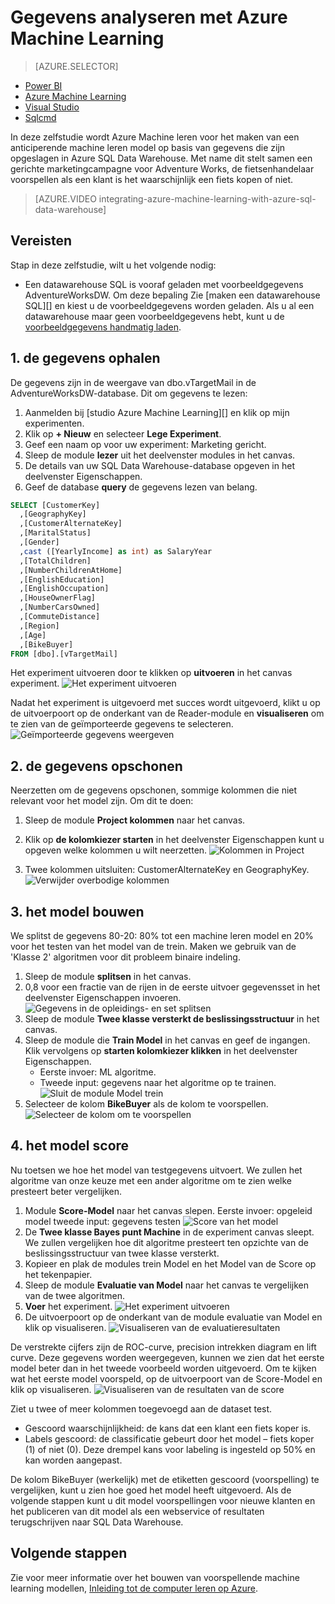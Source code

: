 <properties
   pageTitle="Gegevens analyseren met Azure Machine Learning | Microsoft Azure"
   description="Gebruik de Azure Machine leren een voorspellende machine leren model op basis van gegevens die zijn opgeslagen in Azure SQL Data Warehouse bouwen."
   services="sql-data-warehouse"
   documentationCenter="NA"
   authors="kevinvngo"
   manager="barbkess"
   editor=""/>

<tags
   ms.service="sql-data-warehouse"
   ms.devlang="NA"
   ms.topic="get-started-article"
   ms.tgt_pltfrm="NA"
   ms.workload="data-services"
   ms.date="09/14/2016"
   ms.author="kevin;barbkess;sonyama"/>

# <a name="analyze-data-with-azure-machine-learning"></a>Gegevens analyseren met Azure Machine Learning

> [AZURE.SELECTOR]
- [Power BI](sql-data-warehouse-get-started-visualize-with-power-bi.md)
- [Azure Machine Learning](sql-data-warehouse-get-started-analyze-with-azure-machine-learning.md)
- [Visual Studio](sql-data-warehouse-query-visual-studio.md)
- [Sqlcmd](sql-data-warehouse-get-started-connect-sqlcmd.md) 

In deze zelfstudie wordt Azure Machine leren voor het maken van een anticiperende machine leren model op basis van gegevens die zijn opgeslagen in Azure SQL Data Warehouse. Met name dit stelt samen een gerichte marketingcampagne voor Adventure Works, de fietsenhandelaar voorspellen als een klant is het waarschijnlijk een fiets kopen of niet.

> [AZURE.VIDEO integrating-azure-machine-learning-with-azure-sql-data-warehouse]


## <a name="prerequisites"></a>Vereisten
Stap in deze zelfstudie, wilt u het volgende nodig:

- Een datawarehouse SQL is vooraf geladen met voorbeeldgegevens AdventureWorksDW. Om deze bepaling Zie [maken een datawarehouse SQL][] en kiest u de voorbeeldgegevens worden geladen. Als u al een datawarehouse maar geen voorbeeldgegevens hebt, kunt u de [voorbeeldgegevens handmatig laden][].

## <a name="1-get-data"></a>1. de gegevens ophalen
De gegevens zijn in de weergave van dbo.vTargetMail in de AdventureWorksDW-database. Dit om gegevens te lezen:

1. Aanmelden bij [studio Azure Machine Learning][] en klik op mijn experimenten.
2. Klik op **+ Nieuw** en selecteer **Lege Experiment**.
3. Geef een naam op voor uw experiment: Marketing gericht.
4. Sleep de module **lezer** uit het deelvenster modules in het canvas.
5. De details van uw SQL Data Warehouse-database opgeven in het deelvenster Eigenschappen.
6. Geef de database **query** de gegevens lezen van belang.

```sql
SELECT [CustomerKey]
  ,[GeographyKey]
  ,[CustomerAlternateKey]
  ,[MaritalStatus]
  ,[Gender]
  ,cast ([YearlyIncome] as int) as SalaryYear
  ,[TotalChildren]
  ,[NumberChildrenAtHome]
  ,[EnglishEducation]
  ,[EnglishOccupation]
  ,[HouseOwnerFlag]
  ,[NumberCarsOwned]
  ,[CommuteDistance]
  ,[Region]
  ,[Age]
  ,[BikeBuyer]
FROM [dbo].[vTargetMail]
```

Het experiment uitvoeren door te klikken op **uitvoeren** in het canvas experiment.
![Het experiment uitvoeren][1]


Nadat het experiment is uitgevoerd met succes wordt uitgevoerd, klikt u op de uitvoerpoort op de onderkant van de Reader-module en **visualiseren** om te zien van de geïmporteerde gegevens te selecteren.
![Geïmporteerde gegevens weergeven][3]


## <a name="2-clean-the-data"></a>2. de gegevens opschonen
Neerzetten om de gegevens opschonen, sommige kolommen die niet relevant voor het model zijn. Om dit te doen:

1. Sleep de module **Project kolommen** naar het canvas.
2. Klik op **de kolomkiezer starten** in het deelvenster Eigenschappen kunt u opgeven welke kolommen u wilt neerzetten.
![Kolommen in Project][4]

3. Twee kolommen uitsluiten: CustomerAlternateKey en GeographyKey.
![Verwijder overbodige kolommen][5]


## <a name="3-build-the-model"></a>3. het model bouwen
We splitst de gegevens 80-20: 80% tot een machine leren model en 20% voor het testen van het model van de trein. Maken we gebruik van de 'Klasse 2' algoritmen voor dit probleem binaire indeling.

1. Sleep de module **splitsen** in het canvas.
2. 0,8 voor een fractie van de rijen in de eerste uitvoer gegevensset in het deelvenster Eigenschappen invoeren.
![Gegevens in de opleidings- en set splitsen][6]
3. Sleep de module **Twee klasse versterkt de beslissingsstructuur** in het canvas.
4. Sleep de module die **Train Model** in het canvas en geef de ingangen. Klik vervolgens op **starten kolomkiezer klikken** in het deelvenster Eigenschappen.
      - Eerste invoer: ML algoritme.
      - Tweede input: gegevens naar het algoritme op te trainen.
![Sluit de module Model trein][7]
5. Selecteer de kolom **BikeBuyer** als de kolom te voorspellen.
![Selecteer de kolom om te voorspellen][8]


## <a name="4-score-the-model"></a>4. het model score
Nu toetsen we hoe het model van testgegevens uitvoert. We zullen het algoritme van onze keuze met een ander algoritme om te zien welke presteert beter vergelijken.

1. Module **Score-Model** naar het canvas slepen.
    Eerste invoer: opgeleid model tweede input: gegevens testen ![Score van het model][9]
2. De **Twee klasse Bayes punt Machine** in de experiment canvas sleept. We zullen vergelijken hoe dit algoritme presteert ten opzichte van de beslissingsstructuur van twee klasse versterkt.
3. Kopieer en plak de modules trein Model en het Model van de Score op het tekenpapier.
4. Sleep de module **Evaluatie van Model** naar het canvas te vergelijken van de twee algoritmen.
5. **Voer** het experiment.
![Het experiment uitvoeren][10]
6. De uitvoerpoort op de onderkant van de module evaluatie van Model en klik op visualiseren.
![Visualiseren van de evaluatieresultaten][11]

De verstrekte cijfers zijn de ROC-curve, precision intrekken diagram en lift curve. Deze gegevens worden weergegeven, kunnen we zien dat het eerste model beter dan in het tweede voorbeeld worden uitgevoerd. Om te kijken wat het eerste model voorspeld, op de uitvoerpoort van de Score-Model en klik op visualiseren.
![Visualiseren van de resultaten van de score][12]

Ziet u twee of meer kolommen toegevoegd aan de dataset test.

- Gescoord waarschijnlijkheid: de kans dat een klant een fiets koper is.
- Labels gescoord: de classificatie gebeurt door het model – fiets koper (1) of niet (0). Deze drempel kans voor labeling is ingesteld op 50% en kan worden aangepast.

De kolom BikeBuyer (werkelijk) met de etiketten gescoord (voorspelling) te vergelijken, kunt u zien hoe goed het model heeft uitgevoerd. Als de volgende stappen kunt u dit model voorspellingen voor nieuwe klanten en het publiceren van dit model als een webservice of resultaten terugschrijven naar SQL Data Warehouse.

## <a name="next-steps"></a>Volgende stappen

Zie voor meer informatie over het bouwen van voorspellende machine learning modellen, [Inleiding tot de computer leren op Azure][].

<!--Image references-->
[1]: media/sql-data-warehouse-get-started-analyze-with-azure-machine-learning/img1_reader.png
[2]: media/sql-data-warehouse-get-started-analyze-with-azure-machine-learning/img2_visualize.png
[3]: media/sql-data-warehouse-get-started-analyze-with-azure-machine-learning/img3_readerdata.png
[4]: media/sql-data-warehouse-get-started-analyze-with-azure-machine-learning/img4_projectcolumns.png
[5]: media/sql-data-warehouse-get-started-analyze-with-azure-machine-learning/img5_columnselector.png
[6]: media/sql-data-warehouse-get-started-analyze-with-azure-machine-learning/img6_split.png
[7]: media/sql-data-warehouse-get-started-analyze-with-azure-machine-learning/img7_train.png
[8]: media/sql-data-warehouse-get-started-analyze-with-azure-machine-learning/img8_traincolumnselector.png
[9]: media/sql-data-warehouse-get-started-analyze-with-azure-machine-learning/img9_score.png
[10]: media/sql-data-warehouse-get-started-analyze-with-azure-machine-learning/img10_evaluate.png
[11]: media/sql-data-warehouse-get-started-analyze-with-azure-machine-learning/img11_evalresults.png
[12]: media/sql-data-warehouse-get-started-analyze-with-azure-machine-learning/img12_scoreresults.png


<!--Article references-->
[Azure Machine Learning-studio]:https://studio.azureml.net/
[Inleiding tot de computer leren op Azure]:https://azure.microsoft.com/documentation/articles/machine-learning-what-is-machine-learning/
[voorbeeldgegevens handmatig laden]: sql-data-warehouse-load-sample-databases.md
[Maken van een SQL-datawarehouse]: sql-data-warehouse-get-started-provision.md
